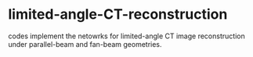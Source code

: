 # limited-angle-CT-reconstruction
codes implement the netowrks for limited-angle CT image reconstruction under parallel-beam and fan-beam geometries.
